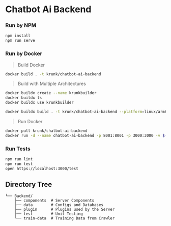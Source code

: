 # Chatbot Ai Backend

### Run by NPM

```bash
npm install
npm run serve
```

### Run by Docker

> Build Docker

```bash
docker build . -t krunk/chatbot-ai-backend
```

> Build with Multiple Architectures

```bash
docker buildx create --name krunkbuilder
docker buildx ls
docker buildx use krunkbuilder
```

```bash
docker buildx build . -t krunk/chatbot-ai-backend --platform=linux/arm64,linux/amd64 --push
```

> Run Docker

```bash
docker pull krunk/chatbot-ai-backend
docker run -d --name chatbot-ai-backend -p 8001:8001 -p 3000:3000 -v $(pwd)/chatbot-ai-backend/data:/usr/src/app/data krunk/chatbot-ai-backend
```

### Run Tests

```bash
npm run lint
npm run test
open https://localhost:3000/test
```

## Directory Tree

```
└── Backend/
    ├── components  # Server Components
    ├── data        # Configs and Databases
    ├── plugin      # Plugins used by the Server
    ├── test        # Unit Testing
    └── train-data  # Training Data from Crawler
```

